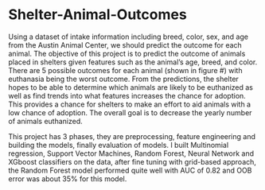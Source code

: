 # Shelter-Animal-Outcomes
Using a dataset of intake information including breed, color, sex, and age from the Austin Animal Center, we should predict the outcome for each animal.
The objective of this project is to predict the outcome of animals placed in shelters given features such as the animal’s age, breed, and color.  There are 5 possible outcomes for each animal (shown in figure #) with euthanasia being the worst outcome.  From the predictions, the shelter hopes to be able to determine which animals are likely to be euthanized as well as find trends into what features increases the chance for adoption.  This provides a chance for shelters to make an effort to aid animals with a low chance of adoption.  The overall goal is to decrease the yearly number of animals euthanized.

This project has 3 phases, they are preprocessing, feature engineering and building the models, finally evaluation of models. I built Multinomial regression, Support Vector Machines, Random Forest,  Neural Network and XGboost classifiers on the data,  after fine tuning with grid-based approach, the Random Forest model performed quite well with AUC of 0.82 and OOB error was about 35% for this model.
